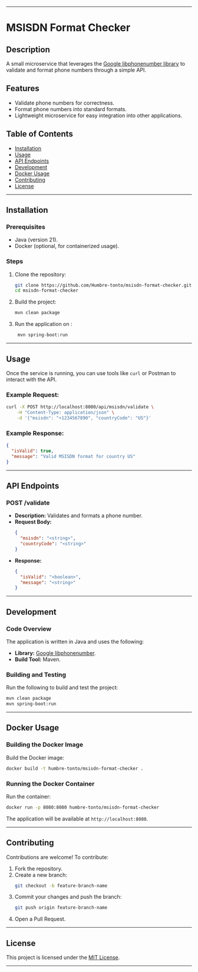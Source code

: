 

---

# **MSISDN Format Checker**

## **Description**
A small microservice that leverages the [Google libphonenumber library](https://github.com/google/libphonenumber) to validate and format phone numbers through a simple API.

## **Features**
- Validate phone numbers for correctness.
- Format phone numbers into standard formats.
- Lightweight microservice for easy integration into other applications.

## **Table of Contents**
- [Installation](#installation)
- [Usage](#usage)
- [API Endpoints](#api-endpoints)
- [Development](#development)
- [Docker Usage](#docker-usage)
- [Contributing](#contributing)
- [License](#license)

---

## **Installation**

### **Prerequisites**
- Java (version 21).
- Docker (optional, for containerized usage).

### **Steps**
1. Clone the repository:
   ```bash
   git clone https://github.com/Humbre-tonto/msisdn-format-checker.git
   cd msisdn-format-checker
   ```

2. Build the project:
   ```bash
   mvn clean package
   ```

3. Run the application on :
   ```bash
    mvn spring-boot:run
   ```

---

## **Usage**

Once the service is running, you can use tools like `curl` or Postman to interact with the API.

### **Example Request:**
```bash
curl -X POST http://localhost:8080/api/msisdn/validate \
    -H "Content-Type: application/json" \
    -d '{"msisdn": "+1234567890", "countryCode": "US"}'
```

### **Example Response:**
```json
{
  "isValid": true,
  "message": "Valid MSISDN format for country US"
}
```

---

## **API Endpoints**

### **POST /validate**
- **Description:** Validates and formats a phone number.
- **Request Body:**
  ```json
  {
    "msisdn": "<string>",
    "countryCode": "<string>"
  }
  ```
- **Response:**
  ```json
  {
    "isValid": "<boolean>",
    "message": "<string>"
  }
  ```

---

## **Development**

### **Code Overview**
The application is written in Java and uses the following:
- **Library:** [Google libphonenumber](https://github.com/google/libphonenumber).
- **Build Tool:** Maven.

### **Building and Testing**
Run the following to build and test the project:
```bash
mvn clean package
mvn spring-boot:run
```

---

## **Docker Usage**

### **Building the Docker Image**
Build the Docker image:
```bash
docker build -t humbre-tonto/msisdn-format-checker .
```

### **Running the Docker Container**
Run the container:
```bash
docker run -p 8080:8080 humbre-tonto/msisdn-format-checker
```

The application will be available at `http://localhost:8080`.

---

## **Contributing**

Contributions are welcome! To contribute:
1. Fork the repository.
2. Create a new branch:
   ```bash
   git checkout -b feature-branch-name
   ```
3. Commit your changes and push the branch:
   ```bash
   git push origin feature-branch-name
   ```
4. Open a Pull Request.

---

## **License**

This project is licensed under the [MIT License](LICENSE).

---
